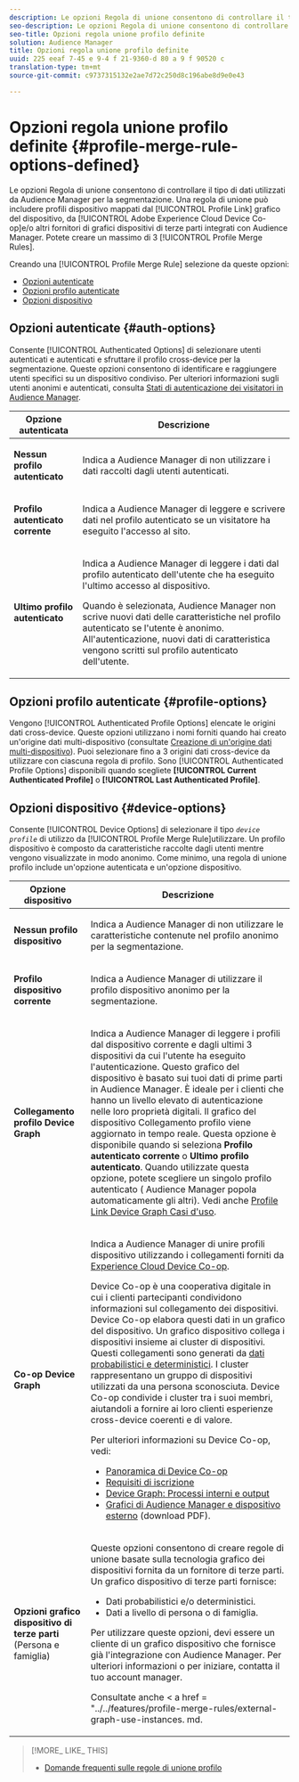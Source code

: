```yaml
---
description: Le opzioni Regola di unione consentono di controllare il tipo di dati utilizzati da Audience Manager per la segmentazione. Una regola di unione può includere profili dispositivo mappati dal grafico del dispositivo Collegamento profilo, da Adobe Experience Cloud Device Co-op e/o da altri fornitori di grafici dispositivi di terze parti integrati con Audience Manager. Potete creare un massimo di 3 regole di unione profilo.
seo-description: Le opzioni Regola di unione consentono di controllare il tipo di dati utilizzati da Audience Manager per la segmentazione. Una regola di unione può includere profili dispositivo mappati dal grafico del dispositivo Collegamento profilo, da Adobe Experience Cloud Device Co-op e/o da altri fornitori di grafici dispositivi di terze parti integrati con Audience Manager. Potete creare un massimo di 3 regole di unione profilo.
seo-title: Opzioni regola unione profilo definite
solution: Audience Manager
title: Opzioni regola unione profilo definite
uuid: 225 eeaf 7-45 e 9-4 f 21-9360-d 80 a 9 f 90520 c
translation-type: tm+mt
source-git-commit: c9737315132e2ae7d72c250d8c196abe8d9e0e43

---
```



# Opzioni regola unione profilo definite {#profile-merge-rule-options-defined}

Le opzioni Regola di unione consentono di controllare il tipo di dati utilizzati da Audience Manager per la segmentazione. Una regola di unione può includere profili dispositivo mappati dal [!UICONTROL Profile Link] grafico del dispositivo, da [!UICONTROL Adobe Experience Cloud Device Co-op]e/o altri fornitori di grafici dispositivi di terze parti integrati con Audience Manager. Potete creare un massimo di 3 [!UICONTROL Profile Merge Rules].

Creando una [!UICONTROL Profile Merge Rule] selezione da queste opzioni:

<ul class="simplelist"> 
 <li> <a href="../../features/profile-merge-rules/merge-rule-definitions.md#auth-options"> Opzioni autenticate</a> </li>
 <li> <a href="../../features/profile-merge-rules/merge-rule-definitions.md#profile-options"> Opzioni profilo autenticate</a> </li>
 <li><a href="../../features/profile-merge-rules/merge-rule-definitions.md#device-options"> Opzioni dispositivo</a> </li>
</ul>

## Opzioni autenticate {#auth-options}

Consente [!UICONTROL Authenticated Options] di selezionare utenti autenticati e autenticati e sfruttare il profilo cross-device per la segmentazione. Queste opzioni consentono di identificare e raggiungere utenti specifici su un dispositivo condiviso. Per ulteriori informazioni sugli utenti anonimi e autenticati, consulta [Stati di autenticazione dei visitatori in Audience Manager](../../reference/visitor-authentication-states.md).

<table id="table_4CE2DD312F54480E96BEAF72800789FB"> 
 <thead> 
  <tr> 
   <th colname="col1" class="entry"> Opzione autenticata </th> 
   <th colname="col2" class="entry"> Descrizione </th> 
  </tr> 
 </thead>
 <tbody> 
  <tr> 
   <td colname="col1"> <p> <b><span class="uicontrol"> Nessun profilo autenticato</span></b> </p> </td> 
   <td colname="col2"> <p>Indica <span class="keyword"> a Audience Manager</span> di non utilizzare i dati raccolti dagli utenti autenticati. </p> </td> 
  </tr> 
  <tr> 
   <td colname="col1"> <p> <b><span class="uicontrol"> Profilo autenticato corrente</span></b> </p> </td> 
   <td colname="col2"> <p>Indica <span class="keyword"> a Audience Manager</span> di leggere e scrivere dati nel profilo autenticato se un visitatore ha eseguito l'accesso al sito. </p> </td> 
  </tr> 
  <tr> 
   <td colname="col1"> <p> <b><span class="uicontrol"> Ultimo profilo autenticato</span></b> </p> </td> 
   <td colname="col2"> <p>Indica <span class="keyword"> a Audience Manager</span> di leggere i dati dal profilo autenticato dell'utente che ha eseguito l'ultimo accesso al dispositivo. </p> <p>Quando è selezionata, <span class="keyword"> Audience Manager</span> non scrive nuovi dati delle caratteristiche nel profilo autenticato se l'utente è anonimo. All'autenticazione, nuovi dati di caratteristica vengono scritti sul profilo autenticato dell'utente. </p> </td>
  </tr> 
 </tbody>
</table>

## Opzioni profilo autenticate {#profile-options}

Vengono [!UICONTROL Authenticated Profile Options] elencate le origini dati cross-device. Queste opzioni utilizzano i nomi forniti quando hai creato un&#39;origine dati multi-dispositivo (consultate [Creazione di un&#39;origine dati multi-dispositivo](../../features/profile-merge-rules/merge-rules-start.md#create-data-source)). Puoi selezionare fino a 3 origini dati cross-device da utilizzare con ciascuna regola di profilo. Sono [!UICONTROL Authenticated Profile Options] disponibili quando scegliete **[!UICONTROL Current Authenticated Profile]** o **[!UICONTROL Last Authenticated Profile]**.

## Opzioni dispositivo {#device-options}

Consente [!UICONTROL Device Options] di selezionare il tipo *`device profile`* di utilizzo da [!UICONTROL Profile Merge Rule]utilizzare. Un profilo dispositivo è composto da caratteristiche raccolte dagli utenti mentre vengono visualizzate in modo anonimo. Come minimo, una regola di unione profilo include un&#39;opzione autenticata e un&#39;opzione dispositivo.

<table id="table_D373FB787D1A4E3485C02C4A76F03395"> 
 <thead> 
  <tr> 
   <th colname="col1" class="entry"> Opzione dispositivo </th> 
   <th colname="col2" class="entry"> Descrizione </th> 
  </tr> 
 </thead>
 <tbody> 
  <tr> 
   <td colname="col1"> <p> <b><span class="uicontrol"> Nessun profilo dispositivo</span></b> </p> </td> 
   <td colname="col2"> <p>Indica <span class="keyword"> a Audience Manager</span> di non utilizzare le caratteristiche contenute nel profilo anonimo per la segmentazione. </p> </td> 
  </tr> 
  <tr> 
   <td colname="col1"> <p> <b><span class="uicontrol"> Profilo dispositivo corrente</span></b> </p> </td> 
   <td colname="col2"> <p>Indica <span class="keyword"> a Audience Manager</span> di utilizzare il profilo dispositivo anonimo per la segmentazione. </p> </td> 
  </tr> 
  <tr> 
   <td colname="col1"> <p> <b><span class="uicontrol"> Collegamento profilo Device Graph</span></b> </p> </td> 
   <td colname="col2"> <p>Indica <span class="keyword"> a Audience Manager</span> di leggere i profili dal dispositivo corrente e dagli ultimi 3 dispositivi da cui l'utente ha eseguito l'autenticazione. Questo grafico del dispositivo è basato sui tuoi dati di prime parti in <span class="keyword"> Audience Manager</span>. È ideale per i clienti che hanno un livello elevato di autenticazione nelle loro proprietà digitali. Il grafico <span class="wintitle"> del dispositivo Collegamento</span> profilo viene aggiornato in tempo reale. Questa opzione è disponibile quando si seleziona <b><span class="uicontrol"> Profilo autenticato corrente</span></b> o <b><span class="uicontrol"> Ultimo profilo autenticato</span></b>. Quando utilizzate questa opzione, potete scegliere un singolo profilo autenticato (<span class="keyword"> Audience Manager</span> popola automaticamente gli altri). Vedi anche <a href="../../features/profile-merge-rules/profile-link-use-case.md"> Profile Link Device Graph Casi d'uso</a>. </p> </td>
  </tr> 
  <tr> 
   <td colname="col1"> <p> <b><span class="uicontrol"> Co-op Device Graph</span></b> </p> </td> 
   <td colname="col2"> <p>Indica <span class="keyword"> a Audience Manager</span> di unire profili dispositivo utilizzando i collegamenti forniti da <a href="https://marketing.adobe.com/resources/help/en_US/mcdc/" format="https" scope="external"> Experience Cloud Device Co-op</a>. </p> <p><span class="keyword"> Device Co-op</span> è una cooperativa digitale in cui i clienti partecipanti condividono informazioni sul collegamento dei dispositivi. <span class="keyword"> Device Co-op</span> elabora questi dati in un grafico <span class="term"> del dispositivo</span>. Un grafico dispositivo collega i dispositivi insieme ai cluster di dispositivi. Questi collegamenti sono generati da <a href="https://marketing.adobe.com/resources/help/en_US/mcdc/mcdc-links.html" format="https" scope="external"> dati probabilistici e deterministici</a>. I cluster rappresentano un gruppo di dispositivi utilizzati da una persona sconosciuta. <span class="keyword">Device Co-op</span> condivide i cluster tra i suoi membri, aiutandoli a fornire ai loro clienti esperienze cross-device coerenti e di valore. </p> <p> Per ulteriori informazioni su <span class="wintitle"> Device Co-op</span>, vedi: </p> <p> 
     <ul id="ul_8EDA7D092ECD444C8C19CDC7534D84DE"> 
      <li id="li_323BC5993D6A4BA3962169BF0ED37C55"> <a href="https://marketing.adobe.com/resources/help/en_US/mcdc/mcdc-overview.html" format="https" scope="external"> Panoramica di Device Co-op</a> </li> 
      <li id="li_0BDB2144EC584002B3B9F1D64B6CD580"> <a href="https://marketing.adobe.com/resources/help/en_US/mcdc/mcdc-requirements.html" format="https" scope="external"> Requisiti di iscrizione</a> </li> 
      <li id="li_632D1014909146758F07CFAC79B90CFE"> <a href="https://marketing.adobe.com/resources/help/en_US/mcdc/mcdc-processes.html" format="https" scope="external"> Device Graph: Processi interni e output</a> </li> 
      <li id="li_9DF8876BFBC043948D3E82BD081AAF9F"><a href="https://marketing.adobe.com/resources/help/en_US/aam/downloads/AAM_Device_Graphs.pdf" format="https" scope="external"> Grafici di Audience Manager e dispositivo esterno</a> (download PDF). </li>
     </ul> </p> </td>
  </tr> 
  <tr> 
   <td colname="col1"> <p><b>Opzioni grafico dispositivo di terze parti</b> (Persona e famiglia) </p> </td>
   <td colname="col2"> <p>Queste opzioni consentono di creare regole di unione basate sulla tecnologia grafico dei dispositivi fornita da un fornitore di terze parti. Un grafico dispositivo di terze parti fornisce: </p> <p> 
     <ul id="ul_5BA0D940BA15484FADF134A5A73815D5"> 
      <li id="li_389ACEBBF79A47499B6119B0F9CB3B5D"> Dati probabilistici e/o deterministici. </li> 
      <li id="li_E8606D3871A145A68E87BDC3554AC4EF">Dati a livello di persona o di famiglia. </li> 
     </ul> </p> <p>Per utilizzare queste opzioni, devi essere un cliente di un grafico dispositivo che fornisce già l'integrazione con <span class="keyword"> Audience Manager</span>. Per ulteriori informazioni o per iniziare, contatta il tuo account manager. </p> <p>Consultate anche &lt; a href = "../../features/profile-merge-rules/external-graph-use-instances. md. </p> </td>
  </tr>
 </tbody>
</table>

>[!MORE_ LIKE_ THIS]
>
>* [Domande frequenti sulle regole di unione profilo](../../faq/faq-profile-merge.md)


